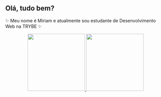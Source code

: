 ## Olá, tudo bem?

✨ Meu nome é Miriam e atualmente sou estudante de Desenvolvimento Web na TRYBE  ✨

<div align="center">
  <a href="https://github.com/MiriamVidoto">
  <img height="180em" src="https://github-readme-stats.vercel.app/api?username=MiriamVidoto&show_icons=true&theme=dracula&include_all_commits=true&count_private=true"/>
  <img height="180em" src="https://github-readme-stats.vercel.app/api/top-langs/?username=MiriamVidoto&layout=compact&langs_count=7&theme=dracula"/>
